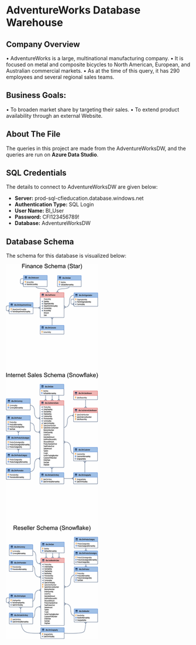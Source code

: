 # AdventureWorks Database Warehouse

## Company Overview
• AdventureWorks is a large, multinational manufacturing company.
• It is focused on metal and composite bicycles to North American, European, and Australian commercial markets.
• As at the time of this query, it has 290 employees and several regional sales teams.

## Business Goals:
• To broaden market share by targeting their sales.
• To extend product availability through an external Website.

## About The File
The queries in this project are made from the AdventureWorksDW, and the queries are run on __Azure Data Studio__.

## SQL Credentials
The details to connect to AdventureWorksDW are given below:

- **Server:** prod-sql-cfieducation.database.windows.net
- **Authentication Type:** SQL Login
- **User Name:** BI_User
- **Password:** CFI123456789!
- **Database:** AdventureWorksDW

## Database Schema
The schema for this database is visualized below:

![alt text](schema.jpg)
